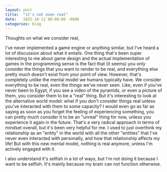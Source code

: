 ```yaml
---
layout: post
title:  "it's not even real"
date:   2025-10-12 00:00:00 -0800
categories: blog
---
```

Thoughts on what we consider real,

I've never implemented a game engine or anything similar, but I've heard a lot of discussion about what it entails.
One thing that's been super interesting to me about game design and the actual implementation of games in the programming sense is the fact that (it seems) you only consider the things that you want to render to be real, and everything else pretty much doesn't exist from your point of view.
However, that's completely unlike the mental model we humans typically have. We consider everything to be real, even the things we've never seen. Like, even if you've never been to Egypt, if you see a video of the pyramids, or even a picture of them, you consider them to be a "real" thing.
But it's interesting to look at the alternative world model: what if you don't consider things real unless you've interacted with them to some capacity? I would even go as far as saying as soon as you forget the feeling of experiencing something, you can pretty much consider it to be an "unreal" thing for now, unless you experience it again in the future.
That's a very radical approach in terms of mindset overall, but it's been very helpful for me. I used to just overthink my relationship as an "entity" in the world with all the other "entities" that I've never even interacted with personally, and how that relationship affects my life! But with this new mental model, nothing is real anymore, unless I'm actively engaged with it.

I also understand it's selfish in a lot of ways, but I'm not doing it because I want to be selfish. It's mainly because my brain can not function otherwise.
